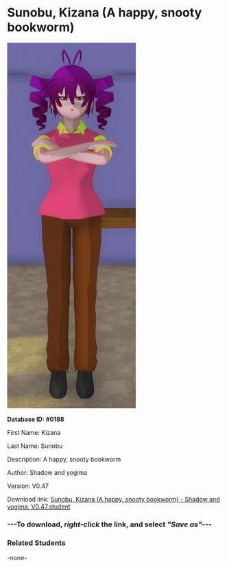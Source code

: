 # Sunobu, Kizana (A happy, snooty bookworm)

<img src="Files/Sunobu, Kizana (A happy, snooty bookworm).png" title="Sunobu, Kizana (A happy, snooty bookworm) - Shadow and yogima, V0.47">

**Database ID: #0188**

First Name: Kizana

Last Name: Sunobu

Description: A happy, snooty bookworm

Author: Shadow and yogima

Version: V0.47

Download link: <a href="https://raw.githubusercontent.com/Arbiter1223/Daigaku-Gurashi-Custom-Students/master/Students/Files/Sunobu%2C%20Kizana%20(A%20happy%2C%20snooty%20bookworm)%20-%20Shadow%20and%20yogima%2C%20V0.47.student">Sunobu, Kizana (A happy, snooty bookworm) - Shadow and yogima, V0.47.student</a>

### ---**To download, _right-click_ the link, and select _"Save as"_**---

### Related Students

-none-
